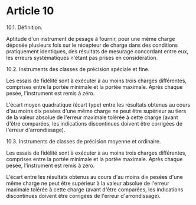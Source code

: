 # Article 10

10.1. Définition.

Aptitude d'un instrument de pesage à fournir, pour une même charge déposée plusieurs fois sur le récepteur de charge dans des conditions pratiquement identiques, des résultats de mesurage concordant entre eux, les erreurs systématiques n'étant pas prises en considération.

10.2. Instruments des classes de précision spéciale et fine.

Les essais de fidélité sont à exécuter à au moins trois charges différentes, comprises entre la portée minimale et la portée maximale. Après chaque pesée, l'instrument est remis à zéro.

L'écart moyen quadratique (écart type) entre les résultats obtenus au cours d'au moins dix pesées d'une même charge ne peut être supérieur au tiers de la valeur absolue de l'erreur maximale tolérée à cette charge (avant d'être comparées, les indications discontinues doivent être corrigées de l'erreur d'arrondissage).

10.3. Instruments de classes de précision moyenne et ordinaire.

Les essais de fidélité sont à exécuter à au moins trois charges différentes, comprises entre la portée minimale et la portée maximale. Après chaque pesée, l'instrument est remis à zéro.

L'écart entre les résultats obtenus au cours d'au moins dix pesées d'une même charge ne peut être supérieur à la valeur absolue de l'erreur maximale tolérée à cette charge (avant d'être comparées, les indications discontinues doivent être corrigées de l'erreur d'arrondissage).

